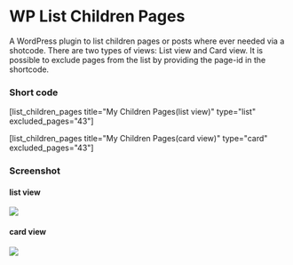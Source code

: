 # WP List Children Pages
A WordPress plugin to list children pages or posts where ever needed via a shotcode. There are two types of views: List view and Card view. It is possible to exclude pages from the list by providing the page-id in the shortcode.

### Short code 
[list_children_pages title="My Children Pages(list view)" type="list" excluded_pages="43"]

[list_children_pages title="My Children Pages(card view)" type="card" excluded_pages="43"]

### Screenshot
#### list view
![](screenshot/list-view.jpg)

#### card view
![](screenshot/card-view.jpg)
